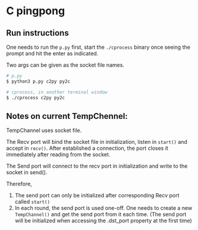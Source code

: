 # C pingpong

## Run instructions
One needs to run the `p.py` first, start the `./cprocess` binary once seeing the prompt and hit the enter as indicated.

Two args can be given as the socket file names.

```bash
# p.py
$ python3 p.py c2py py2c

# cprocess, in another terminal window
$ ./cprocess c2py py2c
```

## Notes on current TempChennel:
TempChannel uses socket file.

The Recv port will bind the socket file in initialization, listen in `start()` and accept in `recv()`. After established a connection, the port closes it immediately after reading from the socket.

The Send port will connect to the recv port in initialization and write to the socket in send().

Therefore,
1.  The send port can only be initialized after corresponding Recv port called `start()`
2.  In each round, the send port is used one-off. One needs to create a new `TempChannel()` and get the send port from it each time. (The send port will be initialized when accessing the .dst_port property at the first time)
